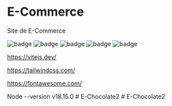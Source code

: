 # E-Commerce
Site de E-Commerce

![badge](https://img.shields.io/badge/Made%20for-VSCode-1f425f.svg)
![badge](https://img.shields.io/badge/HTML5-E34F26?style=for-the-badge&logo=html5&logoColor=white)
![badge](https://img.shields.io/badge/CSS3-1572B6?style=for-the-badge&logo=css3&logoColor=white)
![badge](https://img.shields.io/badge/JavaScript-323330?style=for-the-badge&logo=javascript&logoColor=F7DF1E)
![badge](https://img.shields.io/badge/Node.js-43853D?style=for-the-badge&logo=node.js&logoColor=white)

https://vitejs.dev/

https://tailwindcss.com/

https://fontawesome.com/

Node --version v18.15.0
#   E - C h o c o l a t e 2  
 #   E - C h o c o l a t e 2  
 